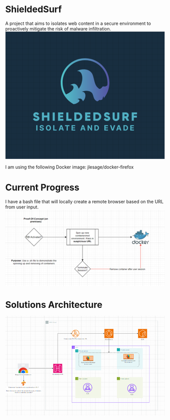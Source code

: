 # ShieldedSurf
A project that aims to isolates web content in a secure environment to proactively
mitigate the risk of malware infiltration.
![Logo](shieldedsurf.png)

I am using the following Docker image: jlesage/docker-firefox

# Current Progress
I have a bash file that will locally create a remote browser based on the URL from user input.
![PoC-OnPrem](poc_onprem.png)

# Solutions Architecture
![SolutionsArch](shieldedsurfarch.png)
